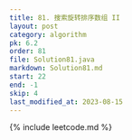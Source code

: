 ```yaml
---
title: 81. 搜索旋转排序数组 II
layout: post
category: algorithm
pk: 6.2
order: 81
file: Solution81.java
markdown: Solution81.md
start: 22
end: -1
skip: 4
last_modified_at: 2023-08-15
---
```


{% include leetcode.md %}